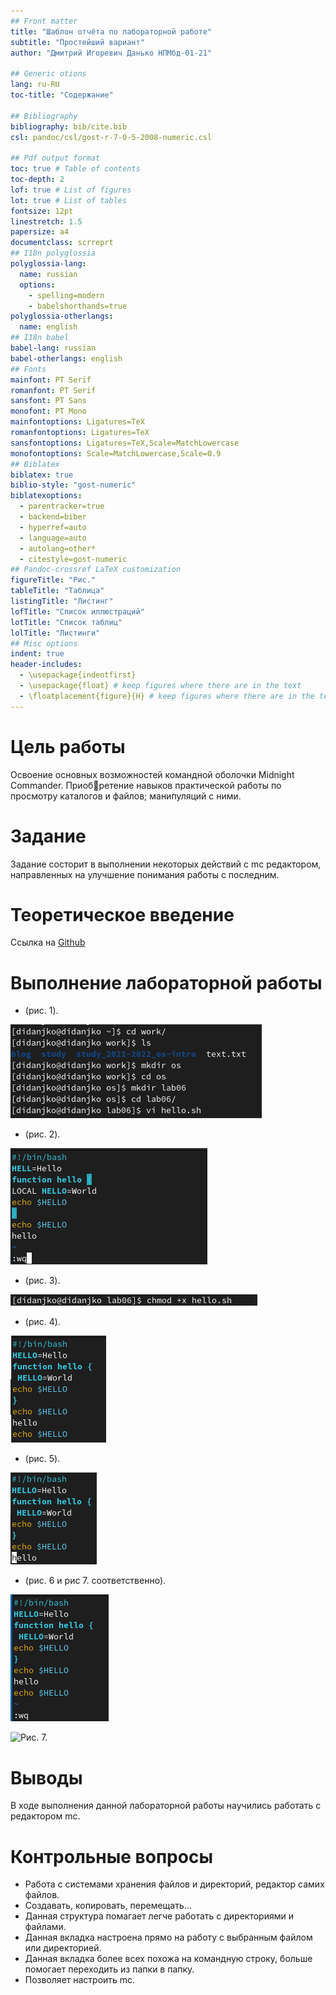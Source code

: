 ```yaml
---
## Front matter
title: "Шаблон отчёта по лабораторной работе"
subtitle: "Простейший вариант"
author: "Дмитрий Игоревич Данько НПМбд-01-21"

## Generic otions
lang: ru-RU
toc-title: "Содержание"

## Bibliography
bibliography: bib/cite.bib
csl: pandoc/csl/gost-r-7-0-5-2008-numeric.csl

## Pdf output format
toc: true # Table of contents
toc-depth: 2
lof: true # List of figures
lot: true # List of tables
fontsize: 12pt
linestretch: 1.5
papersize: a4
documentclass: scrreprt
## I18n polyglossia
polyglossia-lang:
  name: russian
  options:
	- spelling=modern
	- babelshorthands=true
polyglossia-otherlangs:
  name: english
## I18n babel
babel-lang: russian
babel-otherlangs: english
## Fonts
mainfont: PT Serif
romanfont: PT Serif
sansfont: PT Sans
monofont: PT Mono
mainfontoptions: Ligatures=TeX
romanfontoptions: Ligatures=TeX
sansfontoptions: Ligatures=TeX,Scale=MatchLowercase
monofontoptions: Scale=MatchLowercase,Scale=0.9
## Biblatex
biblatex: true
biblio-style: "gost-numeric"
biblatexoptions:
  - parentracker=true
  - backend=biber
  - hyperref=auto
  - language=auto
  - autolang=other*
  - citestyle=gost-numeric
## Pandoc-crossref LaTeX customization
figureTitle: "Рис."
tableTitle: "Таблица"
listingTitle: "Листинг"
lofTitle: "Список иллюстраций"
lotTitle: "Список таблиц"
lolTitle: "Листинги"
## Misc options
indent: true
header-includes:
  - \usepackage{indentfirst}
  - \usepackage{float} # keep figures where there are in the text
  - \floatplacement{figure}{H} # keep figures where there are in the text
---
```


# Цель работы


Освоение основных возможностей командной оболочки Midnight Commander. Приобретение навыков практической работы по просмотру каталогов и файлов; манипуляций
с ними.

# Задание


Задание состорит в выполнении некоторых действий с mc редактором, направленных на улучшение понимания работы с последним.

# Теоретическое введение


Ссылка на [Github](https://github.com/DankoDmitry/study_2021-2022_os-intro)

# Выполнение лабораторной работы


 - (рис. 1).

![*Рис. 1.* ](image/1.png)

 - (рис. 2).

![*Рис. 2.*](image/2.png)

 - (рис. 3).

![*Рис. 3.*](image/3.png)

 - (рис. 4).

![*Рис. 4.*](image/4.png)

 - (рис. 5).

![*Рис. 5.*](image/5.png)

 - (рис. 6 и рис 7. соответственно).

![*Рис. 6.*](image/6.png)


![*Рис. 7.*](image/7.png)

# Выводы


В ходе выполнения данной лабораторной работы научились работать с редактором mc.

# Контрольные вопросы

- Работа с системами хранения файлов и директорий, редактор самих файлов.
- Создавать, копировать, перемещать...
- Данная структура помагает легче работать с директориями и файлами.
- Данная вкладка настроена прямо на работу с выбранным файлом или директорией.
- Данная вкладка более всех похожа на командную строку, больше помогает переходить из папки в папку. 
- Позволяет настроить mc.
